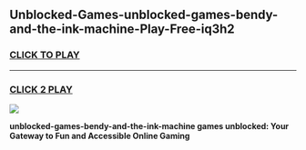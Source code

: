 
## Unblocked-Games-unblocked-games-bendy-and-the-ink-machine-Play-Free-iq3h2
<h3>
<a href="https://premium76.site?title=unblocked-games-bendy-and-the-ink-machine&ref=09A">CLICK TO PLAY</a></h3>
<hr>

<h3>
<a href="https://premium76.site?title=unblocked-games-bendy-and-the-ink-machine&ref=09A">CLICK 2 PLAY</a>
  
</h3>

<a href="https://premium76.site?title=unblocked-games-bendy-and-the-ink-machine&ref=09A"><img src="https://clearcache.store/games.png"></a>


**unblocked-games-bendy-and-the-ink-machine games unblocked: Your Gateway to Fun and Accessible Online Gaming**
